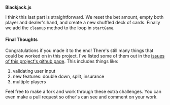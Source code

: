 **Blackjack.js**

I think this last part is straightforward. We reset the bet amount, empty both
player and dealer's hand, and create a new shuffled deck of cards. Finally we
add the `cleanup` method to the loop in `startGame`.

#### Final Thoughts
Congratulations if you made it to the end! There's still many things that could
be worked on in this project. I've listed some of them out in the
[issues of this project's github page](https://github.com/allenkim67/blackjack-js).
This includes things like:

1. validating user input
2. new features: double down, split, insurance
3. multiple players

Feel free to make a fork and work through these extra challenges. You can even
make a pull request so other's can see and comment on your work.